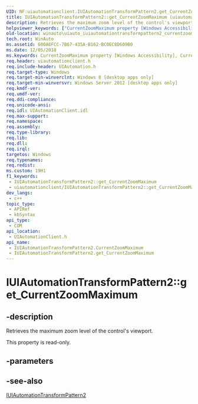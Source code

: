 ```yaml
---
UID: NF:uiautomationclient.IUIAutomationTransformPattern2.get_CurrentZoomMaximum
title: IUIAutomationTransformPattern2::get_CurrentZoomMaximum (uiautomationclient.h)
description: Retrieves the maximum zoom level of the control's viewport.
helpviewer_keywords: ["CurrentZoomMaximum property [Windows Accessibility]","CurrentZoomMaximum property [Windows Accessibility]","IUIAutomationTransformPattern2 interface","IUIAutomationTransformPattern2 interface [Windows Accessibility]","CurrentZoomMaximum property","IUIAutomationTransformPattern2.CurrentZoomMaximum","IUIAutomationTransformPattern2.get_CurrentZoomMaximum","IUIAutomationTransformPattern2::CurrentZoomMaximum","IUIAutomationTransformPattern2::get_CurrentZoomMaximum","get_CurrentZoomMaximum","uiautomationclient/IUIAutomationTransformPattern2::CurrentZoomMaximum","uiautomationclient/IUIAutomationTransformPattern2::get_CurrentZoomMaximum","winauto.uiauto_iuiautomationtransformpattern2_currentzoommaximum"]
old-location: winauto\uiauto_iuiautomationtransformpattern2_currentzoommaximum.htm
tech.root: WinAuto
ms.assetid: 600A6FCC-7B67-435A-B162-BC0EC8D609B0
ms.date: 12/05/2018
ms.keywords: CurrentZoomMaximum property [Windows Accessibility], CurrentZoomMaximum property [Windows Accessibility],IUIAutomationTransformPattern2 interface, IUIAutomationTransformPattern2 interface [Windows Accessibility],CurrentZoomMaximum property, IUIAutomationTransformPattern2.CurrentZoomMaximum, IUIAutomationTransformPattern2.get_CurrentZoomMaximum, IUIAutomationTransformPattern2::CurrentZoomMaximum, IUIAutomationTransformPattern2::get_CurrentZoomMaximum, get_CurrentZoomMaximum, uiautomationclient/IUIAutomationTransformPattern2::CurrentZoomMaximum, uiautomationclient/IUIAutomationTransformPattern2::get_CurrentZoomMaximum, winauto.uiauto_iuiautomationtransformpattern2_currentzoommaximum
req.header: uiautomationclient.h
req.include-header: UIAutomation.h
req.target-type: Windows
req.target-min-winverclnt: Windows 8 [desktop apps only]
req.target-min-winversvr: Windows Server 2012 [desktop apps only]
req.kmdf-ver: 
req.umdf-ver: 
req.ddi-compliance: 
req.unicode-ansi: 
req.idl: UIAutomationClient.idl
req.max-support: 
req.namespace: 
req.assembly: 
req.type-library: 
req.lib: 
req.dll: 
req.irql: 
targetos: Windows
req.typenames: 
req.redist: 
ms.custom: 19H1
f1_keywords:
 - IUIAutomationTransformPattern2::get_CurrentZoomMaximum
 - uiautomationclient/IUIAutomationTransformPattern2::get_CurrentZoomMaximum
dev_langs:
 - c++
topic_type:
 - APIRef
 - kbSyntax
api_type:
 - COM
api_location:
 - UIAutomationClient.h
api_name:
 - IUIAutomationTransformPattern2.CurrentZoomMaximum
 - IUIAutomationTransformPattern2.get_CurrentZoomMaximum
---
```


# IUIAutomationTransformPattern2::get_CurrentZoomMaximum


## -description

Retrieves the maximum zoom level of the control's viewport.

This property is read-only.

## -parameters

## -see-also

<a href="https://docs.microsoft.com/windows/desktop/api/uiautomationclient/nn-uiautomationclient-iuiautomationtransformpattern2">IUIAutomationTransformPattern2</a>

